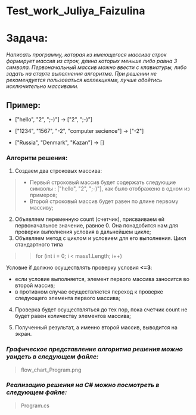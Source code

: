 # Test_work_Juliya_Faizulina
# Задача:
*Написать программу, которая из имеющегося массива строк формирует массив из строк, длина которых меньше либо равна 3 символа. Первоначальный массив можно ввести с клавиатуры, либо задать на старте выполнения алгоритма. При решении не рекомендуется пользоваться коллекциями, лучше обойтись исключительно массивами.*

## Пример:
* ["hello", "2", ";-)"] -> ["2", ";-)"]

* ["1234", "1567", "-2", "computer secience"] -> ["-2"]

* ["Russia", "Denmark", "Kazan"] -> []

### Алгоритм решения:
1. Создаем два строковых массива:
> - Первый строковый массив будет содержать следующие символы : ["hello", "2", ";-)"], как было отображено в одном из примеров;
> - Второй строковый массив будет равен по длине первому массиву;

2. Объявляем переменную count (счетчик), присваиваем ей первоначальное значение, равное 0. Она понадобится нам для проверки выполнения условия в дальнейшем цикле;
3. Объявляем метод с циклом и условием для его выполнения. Цикл стандартного типа 
>> for (int i = 0; i < mass1.Length; i++)

Условие if должно осуществлять проверку условия **<=3**:
-  если условие выполняется, элемент первого массива заносится во второй массив;
- в противном случае осуществляется переход к проверке следующего элемента первого массива;
4. Проверка будет осуществляться до тех пор, пока счетчик count не будет равен количеству элементов массива;

5. Полученный результат, а именно второй массив,  выводится на экран.

### *Графическое представление алгоритма решения можно увидеть в следующем файле:*


> flow_chart_Program.png

### *Реализацию решения на C# можно посмотреть в следующем файле:*

> Program.cs